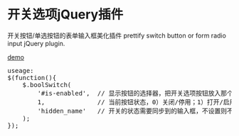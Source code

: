 开关选项jQuery插件
============================
开关按钮/单选按钮的表单输入框美化插件
prettify switch button or form radio input jQuery plugin.

[demo](http://demo.menglab.com/jquery.bool-switch/demo.html)

<pre>
useage:
$(function(){
    $.boolSwitch(
        '#is-enabled',  // 显示按钮的选择器，把开关选项按钮放入那个标签中
        1,              // 当前按钮状态，0）关闭/停用；1）打开/启用
        'hidden_name'   // 开关的状态需要同步到的输入框，不设置则不需要同步更新
    );
});
</pre>